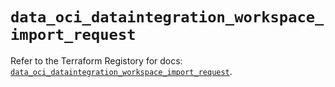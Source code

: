 # `data_oci_dataintegration_workspace_import_request`

Refer to the Terraform Registory for docs: [`data_oci_dataintegration_workspace_import_request`](https://registry.terraform.io/providers/oracle/oci/6.18.0/docs/data-sources/dataintegration_workspace_import_request).
